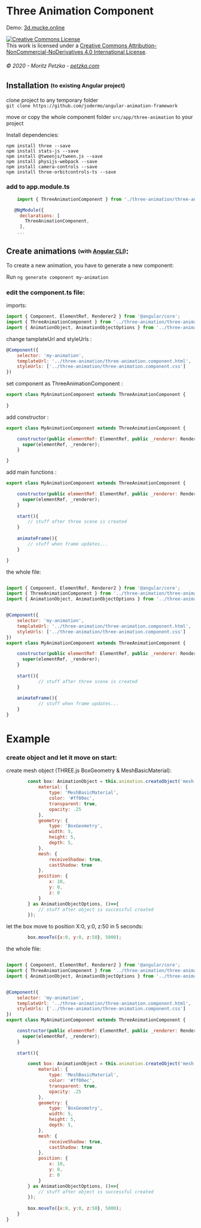 # Three Animation Component 
Demo:
<a rel="demo" href="http://3d.mucke.online" target="_blank">
  3d.mucke.online
</a>

<a rel="license" href="http://creativecommons.org/licenses/by-nc-nd/4.0/"><img alt="Creative Commons License" style="border-width:0" src="https://i.creativecommons.org/l/by-nc-nd/4.0/88x31.png" /></a><br />This work is licensed under a <a rel="license" href="http://creativecommons.org/licenses/by-nc-nd/4.0/">Creative Commons Attribution-NonCommercial-NoDerivatives 4.0 International License</a>.
###### *© 2020 - Moritz Petzka - [petzka.com](https://petzka.com/)*

## Installation <sub><sup>(to existing Angular project)</sup></sub>


clone project to any temporary folder <br>
`git clone https://github.com/jodermo/angular-animation-framework`

move or copy the whole component folder `src/app/three-animation` to your project<br>


Install dependencies:
 
 `npm install three --save`<br>
 `npm install stats-js --save`<br>
 `npm install @tweenjs/tween.js --save`<br>
 `npm install physijs-webpack --save`<br>
 `npm install camera-controls --save`<br>
 `npm install three-orbitcontrols-ts --save`<br>

### add to app.module.ts 
```javascript
    import { ThreeAnimationComponent } from './three-animation/three-animation.component';
```

```javascript
   @NgModule({
     declarations: [
       ThreeAnimationComponent,
     ],
    ...
```
## Create animations <sub><sup>(with <a href="https://cli.angular.io/" target="_blank">Angular CLI</a>)</sup></sub>:

To create a new animation, you have to generate a new component:

Run `ng generate component my-animation`



### edit the component.ts file:

imports:
```javascript
import { Component, ElementRef, Renderer2 } from '@angular/core';
import { ThreeAnimationComponent } from '../three-animation/three-animation.component';
import { AnimationObject, AnimationObjectOptions } from '../three-animation/classes/animation-object';
```

change tamplateUrl and styleUrls :
```javascript
@Component({
    selector: 'my-animation',
    templateUrl: '../three-animation/three-animation.component.html',
    styleUrls: ['../three-animation/three-animation.component.css']
})
```
set component as ThreeAnimationComponent :
```javascript
export class MyAnimationComponent extends ThreeAnimationComponent {
  
}
```

add constructor :
```javascript
export class MyAnimationComponent extends ThreeAnimationComponent {

    constructor(public elementRef: ElementRef, public _renderer: Renderer2) {
      super(elementRef, _renderer);
    }

}
```

add main functions :
```javascript
export class MyAnimationComponent extends ThreeAnimationComponent {

    constructor(public elementRef: ElementRef, public _renderer: Renderer2) {
      super(elementRef, _renderer);
    }
    
    start(){
        // stuff after three scene is created
    }
    
    animateFrame(){
        // stuff when frame updates...
    }   

}
```

the whole file:
```javascript

import { Component, ElementRef, Renderer2 } from '@angular/core';
import { ThreeAnimationComponent } from '../three-animation/three-animation.component';
import { AnimationObject, AnimationObjectOptions } from '../three-animation/classes/animation-object';


@Component({
    selector: 'my-animation',
    templateUrl: '../three-animation/three-animation.component.html',
    styleUrls: ['../three-animation/three-animation.component.css']
})
export class MyAnimationComponent extends ThreeAnimationComponent {

    constructor(public elementRef: ElementRef, public _renderer: Renderer2) {
      super(elementRef, _renderer);
    }
    
    start(){
            // stuff after three scene is created
    }
        
    animateFrame(){
            // stuff when frame updates...
    }   
}
```

# Example

### create object and let it move on start:

create mesh object (THREE.js <a hraf="https://threejs.org/docs/index.html#api/en/geometries/BoxGeometry">BoxGeometry</a> &
<a hraf="https://threejs.org/docs/index.html#api/en/materials/MeshBasicMaterial">MeshBasicMaterial</a>):
```javascript
        const box: AnimationObject = this.animation.createObject('mesh', {
            material: {
                type: 'MeshBasicMaterial',
                color: '#ff00ec',
                transparent: true,
                opacity: .25
            },
            geometry: {
                type: 'BoxGeometry',
                width: 5,
                height: 5,
                depth: 5,
            },
            mesh: {
                receiveShadow: true,
                castShadow: true
            },
            position: {
                x: 10,
                y: 0,
                z: 0
            }
        } as AnimationObjectOptions, ()=>{
            // stuff after object is successful created
        });
```


let the box move to position X:0, y:0, z:50 in 5 seconds:
```javascript
        box.moveTo({x:0, y:0, z:50}, 5000);
```


the whole file:
```javascript

import { Component, ElementRef, Renderer2 } from '@angular/core';
import { ThreeAnimationComponent } from '../three-animation/three-animation.component';
import { AnimationObject, AnimationObjectOptions } from '../three-animation/classes/animation-object';


@Component({
    selector: 'my-animation',
    templateUrl: '../three-animation/three-animation.component.html',
    styleUrls: ['../three-animation/three-animation.component.css']
})
export class MyAnimationComponent extends ThreeAnimationComponent {

    constructor(public elementRef: ElementRef, public _renderer: Renderer2) {
      super(elementRef, _renderer);
    }
    
    start(){

        const box: AnimationObject = this.animation.createObject('mesh', {
            material: {
                type: 'MeshBasicMaterial',
                color: '#ff00ec',
                transparent: true,
                opacity: .25
            },
            geometry: {
                type: 'BoxGeometry',
                width: 5,
                height: 5,
                depth: 5,
            },
            mesh: {
                receiveShadow: true,
                castShadow: true
            },
            position: {
                x: 10,
                y: 0,
                z: 0
            }
        } as AnimationObjectOptions, ()=>{
            // stuff after object is successful created
        });
        
        box.moveTo({x:0, y:0, z:50}, 5000);
    }
}
```

